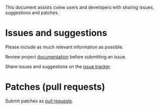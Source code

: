 This document assists cview users and developers with sharing issues,
suggestions and patches.

# Issues and suggestions

Please include as much relevant information as possible.

Review project [documentation](https://godoc.org/gitlab.com/tslocum/cview)
before submitting an issue.

Share issues and suggestions on the [issue tracker](https://gitlab.com/tslocum/cview/issues).

# Patches (pull requests)

Submit patches as [pull requests](https://gitlab.com/tslocum/cview/merge_requests).
